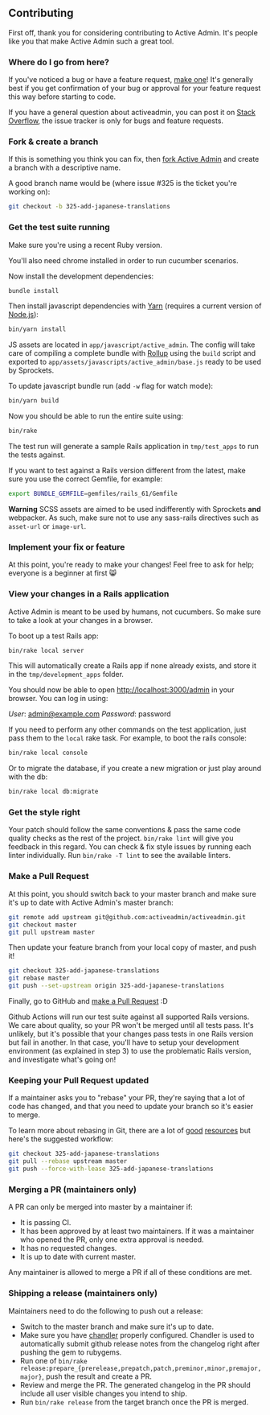 ## Contributing

First off, thank you for considering contributing to Active Admin. It's people
like you that make Active Admin such a great tool.

### Where do I go from here?

If you've noticed a bug or have a feature request, [make one][new issue]! It's
generally best if you get confirmation of your bug or approval for your feature
request this way before starting to code.

If you have a general question about activeadmin, you can post it on [Stack
Overflow], the issue tracker is only for bugs and feature requests.

### Fork & create a branch

If this is something you think you can fix, then [fork Active Admin] and create
a branch with a descriptive name.

A good branch name would be (where issue #325 is the ticket you're working on):

```sh
git checkout -b 325-add-japanese-translations
```

### Get the test suite running

Make sure you're using a recent Ruby version.

You'll also need chrome installed in order to run cucumber scenarios.

Now install the development dependencies:

```sh
bundle install
```

Then install javascript dependencies with [Yarn] (requires a current version of [Node.js]):

```sh
bin/yarn install
```

JS assets are located in `app/javascript/active_admin`. The config will take care of compiling a complete bundle with [Rollup] using the `build` script and exported to `app/assets/javascripts/active_admin/base.js` ready to be used by Sprockets.

To update javascript bundle run (add `-w` flag for watch mode):

```sh
bin/yarn build
```

Now you should be able to run the entire suite using:

```sh
bin/rake
```

The test run will generate a sample Rails application in `tmp/test_apps` to run the
tests against.

If you want to test against a Rails version different from the latest, make sure
you use the correct Gemfile, for example:

```sh
export BUNDLE_GEMFILE=gemfiles/rails_61/Gemfile
```

**Warning** SCSS assets are aimed to be used indifferently with Sprockets **and** webpacker.
As such, make sure not to use any sass-rails directives such as `asset-url` or `image-url`.

### Implement your fix or feature

At this point, you're ready to make your changes! Feel free to ask for help;
everyone is a beginner at first :smile_cat:

### View your changes in a Rails application

Active Admin is meant to be used by humans, not cucumbers. So make sure to take
a look at your changes in a browser.

To boot up a test Rails app:

```sh
bin/rake local server
```

This will automatically create a Rails app if none already exists, and store it
in the `tmp/development_apps` folder.

You should now be able to open <http://localhost:3000/admin> in your browser.
You can log in using:

*User*: admin@example.com
*Password*: password

If you need to perform any other commands on the test application, just pass
them to the `local` rake task. For example, to boot the rails console:

```sh
bin/rake local console
```

Or to migrate the database, if you create a new migration or just play around
with the db:

```sh
bin/rake local db:migrate
```

### Get the style right

Your patch should follow the same conventions & pass the same code quality
checks as the rest of the project. `bin/rake lint` will give you feedback in
this regard. You can check & fix style issues by running each linter
individually. Run `bin/rake -T lint` to see the available linters.

### Make a Pull Request

At this point, you should switch back to your master branch and make sure it's
up to date with Active Admin's master branch:

```sh
git remote add upstream git@github.com:activeadmin/activeadmin.git
git checkout master
git pull upstream master
```

Then update your feature branch from your local copy of master, and push it!

```sh
git checkout 325-add-japanese-translations
git rebase master
git push --set-upstream origin 325-add-japanese-translations
```

Finally, go to GitHub and [make a Pull Request][] :D

Github Actions will run our test suite against all supported Rails versions. We
care about quality, so your PR won't be merged until all tests pass. It's
unlikely, but it's possible that your changes pass tests in one Rails version
but fail in another. In that case, you'll have to setup your development
environment (as explained in step 3) to use the problematic Rails version, and
investigate what's going on!

### Keeping your Pull Request updated

If a maintainer asks you to "rebase" your PR, they're saying that a lot of code
has changed, and that you need to update your branch so it's easier to merge.

To learn more about rebasing in Git, there are a lot of [good][git rebasing]
[resources][interactive rebase] but here's the suggested workflow:

```sh
git checkout 325-add-japanese-translations
git pull --rebase upstream master
git push --force-with-lease 325-add-japanese-translations
```

### Merging a PR (maintainers only)

A PR can only be merged into master by a maintainer if:

* It is passing CI.
* It has been approved by at least two maintainers. If it was a maintainer who
  opened the PR, only one extra approval is needed.
* It has no requested changes.
* It is up to date with current master.

Any maintainer is allowed to merge a PR if all of these conditions are
met.

### Shipping a release (maintainers only)

Maintainers need to do the following to push out a release:

* Switch to the master branch and make sure it's up to date.
* Make sure you have [chandler] properly configured. Chandler is used to
  automatically submit github release notes from the changelog right after
  pushing the gem to rubygems.
* Run one of `bin/rake release:prepare_{prerelease,prepatch,patch,preminor,minor,premajor,major}`, push the result and create a PR.
* Review and merge the PR. The generated changelog in the PR should include all user visible changes you intend to ship.
* Run `bin/rake release` from the target branch once the PR is merged.

[chandler]: https://github.com/mattbrictson/chandler#2-configure-credentials
[Stack Overflow]: http://stackoverflow.com/questions/tagged/activeadmin
[new issue]: https://github.com/activeadmin/activeadmin/issues/new
[fork Active Admin]: https://help.github.com/articles/fork-a-repo
[make a pull request]: https://help.github.com/articles/creating-a-pull-request
[git rebasing]: http://git-scm.com/book/en/Git-Branching-Rebasing
[interactive rebase]: https://help.github.com/en/github/using-git/about-git-rebase
[shortcut reference links]: https://github.github.com/gfm/#shortcut-reference-link
[Rollup]: https://rollupjs.org/guide/en/#quick-start
[Yarn]: https://yarnpkg.com/en/docs/install
[Node.js]: https://nodejs.org/en/

